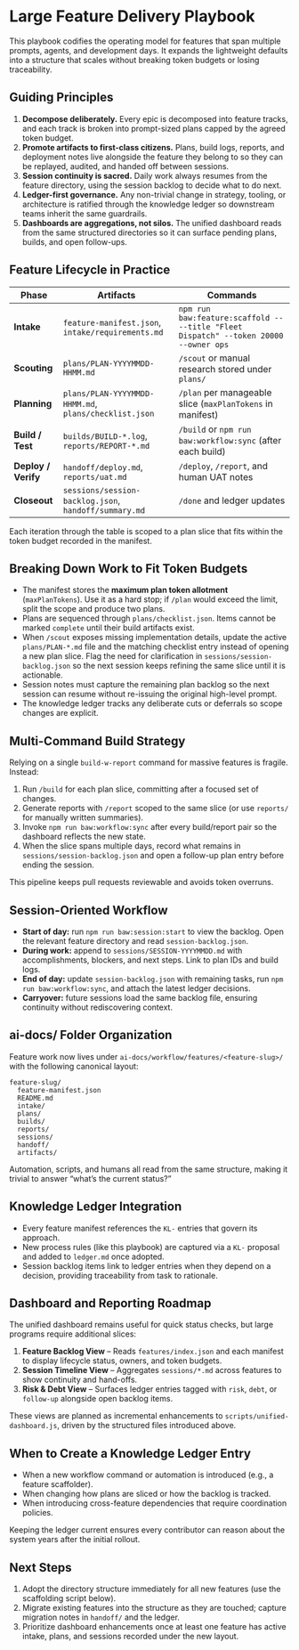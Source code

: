 # Large Feature Delivery Playbook

This playbook codifies the operating model for features that span multiple prompts, agents, and development days. It expands the lightweight defaults into a structure that scales without breaking token budgets or losing traceability.

## Guiding Principles

1. **Decompose deliberately.** Every epic is decomposed into feature tracks, and each track is broken into prompt-sized plans capped by the agreed token budget.
2. **Promote artifacts to first-class citizens.** Plans, build logs, reports, and deployment notes live alongside the feature they belong to so they can be replayed, audited, and handed off between sessions.
3. **Session continuity is sacred.** Daily work always resumes from the feature directory, using the session backlog to decide what to do next.
4. **Ledger-first governance.** Any non-trivial change in strategy, tooling, or architecture is ratified through the knowledge ledger so downstream teams inherit the same guardrails.
5. **Dashboards are aggregations, not silos.** The unified dashboard reads from the same structured directories so it can surface pending plans, builds, and open follow-ups.

## Feature Lifecycle in Practice

| Phase | Artifacts | Commands |
| --- | --- | --- |
| **Intake** | `feature-manifest.json`, `intake/requirements.md` | `npm run baw:feature:scaffold -- --title "Fleet Dispatch" --token 20000 --owner ops`
| **Scouting** | `plans/PLAN-YYYYMMDD-HHMM.md` | `/scout` or manual research stored under `plans/`
| **Planning** | `plans/PLAN-YYYYMMDD-HHMM.md`, `plans/checklist.json` | `/plan` per manageable slice (`maxPlanTokens` in manifest)
| **Build / Test** | `builds/BUILD-*.log`, `reports/REPORT-*.md` | `/build` or `npm run baw:workflow:sync` (after each build)
| **Deploy / Verify** | `handoff/deploy.md`, `reports/uat.md` | `/deploy`, `/report`, and human UAT notes
| **Closeout** | `sessions/session-backlog.json`, `handoff/summary.md` | `/done` and ledger updates

Each iteration through the table is scoped to a plan slice that fits within the token budget recorded in the manifest.

## Breaking Down Work to Fit Token Budgets

- The manifest stores the **maximum plan token allotment** (`maxPlanTokens`). Use it as a hard stop; if `/plan` would exceed the limit, split the scope and produce two plans.
- Plans are sequenced through `plans/checklist.json`. Items cannot be marked `complete` until their build artifacts exist.
- When `/scout` exposes missing implementation details, update the active `plans/PLAN-*.md` file and the matching checklist entry instead of opening a new plan slice. Flag the need for clarification in `sessions/session-backlog.json` so the next session keeps refining the same slice until it is actionable.
- Session notes must capture the remaining plan backlog so the next session can resume without re-issuing the original high-level prompt.
- The knowledge ledger tracks any deliberate cuts or deferrals so scope changes are explicit.

## Multi-Command Build Strategy

Relying on a single `build-w-report` command for massive features is fragile. Instead:

1. Run `/build` for each plan slice, committing after a focused set of changes.
2. Generate reports with `/report` scoped to the same slice (or use `reports/` for manually written summaries).
3. Invoke `npm run baw:workflow:sync` after every build/report pair so the dashboard reflects the new state.
4. When the slice spans multiple days, record what remains in `sessions/session-backlog.json` and open a follow-up plan entry before ending the session.

This pipeline keeps pull requests reviewable and avoids token overruns.

## Session-Oriented Workflow

- **Start of day:** run `npm run baw:session:start` to view the backlog. Open the relevant feature directory and read `session-backlog.json`.
- **During work:** append to `sessions/SESSION-YYYYMMDD.md` with accomplishments, blockers, and next steps. Link to plan IDs and build logs.
- **End of day:** update `session-backlog.json` with remaining tasks, run `npm run baw:workflow:sync`, and attach the latest ledger decisions.
- **Carryover:** future sessions load the same backlog file, ensuring continuity without rediscovering context.

## ai-docs/ Folder Organization

Feature work now lives under `ai-docs/workflow/features/<feature-slug>/` with the following canonical layout:

```
feature-slug/
  feature-manifest.json
  README.md
  intake/
  plans/
  builds/
  reports/
  sessions/
  handoff/
  artifacts/
```

Automation, scripts, and humans all read from the same structure, making it trivial to answer “what’s the current status?”

## Knowledge Ledger Integration

- Every feature manifest references the `KL-` entries that govern its approach.
- New process rules (like this playbook) are captured via a `KL-` proposal and added to `ledger.md` once adopted.
- Session backlog items link to ledger entries when they depend on a decision, providing traceability from task to rationale.

## Dashboard and Reporting Roadmap

The unified dashboard remains useful for quick status checks, but large programs require additional slices:

1. **Feature Backlog View** – Reads `features/index.json` and each manifest to display lifecycle status, owners, and token budgets.
2. **Session Timeline View** – Aggregates `sessions/*.md` across features to show continuity and hand-offs.
3. **Risk & Debt View** – Surfaces ledger entries tagged with `risk`, `debt`, or `follow-up` alongside open backlog items.

These views are planned as incremental enhancements to `scripts/unified-dashboard.js`, driven by the structured files introduced above.

## When to Create a Knowledge Ledger Entry

- When a new workflow command or automation is introduced (e.g., a feature scaffolder).
- When changing how plans are sliced or how the backlog is tracked.
- When introducing cross-feature dependencies that require coordination policies.

Keeping the ledger current ensures every contributor can reason about the system years after the initial rollout.

## Next Steps

1. Adopt the directory structure immediately for all new features (use the scaffolding script below).
2. Migrate existing features into the structure as they are touched; capture migration notes in `handoff/` and the ledger.
3. Prioritize dashboard enhancements once at least one feature has active intake, plans, and sessions recorded under the new layout.

